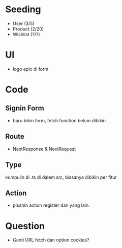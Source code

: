 # Seeding

- User (3/5)
- Product (2/20)
- Wishlist (?/?)

# UI

- logo epic di form

# Code

## Signin Form

- baru bikin form, fetch function belum dibikin

## Route

- NextResponse & NextRequest

## Type

kumpulin di .ts di dalem src, biasanya dibikin per fitur

## Action

- pisahin action register dan yang lain.

# Question

- Ganti URL fetch dan option cookies?
